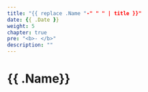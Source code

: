 ```yaml
---
title: "{{ replace .Name "-" " " | title }}"
date: {{ .Date }}
weight: 5
chapter: true
pre: "<b>- </b>"
description: ""
---
```


# {{ .Name}}
